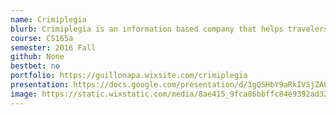 ```yaml
---
name: Crimiplegia
blurb: Crimiplegia is an information based company that helps travelers from all over the world to understand potential risks better and feel safer when traveling to the US. Data is useless, unless is correctly interpreted; that is where Crimiplegia comes in. At Crimiplegia, we aim to interpret criminality data in the best way possible so that our users can travel more, and worry less.
course: CS165a
semester: 2016 Fall
github: None
bestbet: no
portfolio: https://guillonapa.wixsite.com/crimiplegia
presentation: https://docs.google.com/presentation/d/1gQSHbY9aRkIVSjZALK2Pcoqhj2qOe3GRfYPhFq9eHr4/edit?usp=sharing
image: https://static.wixstatic.com/media/8ae415_9fca86bbffc84e9392ad328d3b6942a4~mv2.png/v1/fill/w_123,h_116,al_c,q_80/8ae415_9fca86bbffc84e9392ad328d3b6942a4~mv2.webp
---
```

